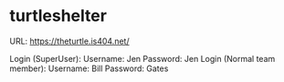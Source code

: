 # turtleshelter

URL: https://theturtle.is404.net/

Login (SuperUser): Username: Jen Password: Jen
Login (Normal team member): Username: Bill Password: Gates

